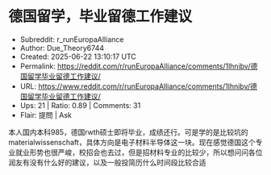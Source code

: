 # 德国留学，毕业留德工作建议

- Subreddit: r_runEuropaAlliance
- Author: Due_Theory6744
- Created: 2025-06-22 13:10:17 UTC
- Permalink: https://reddit.com/r/runEuropaAlliance/comments/1lhnibv/德国留学毕业留德工作建议/
- URL: https://www.reddit.com/r/runEuropaAlliance/comments/1lhnibv/德国留学毕业留德工作建议/
- Ups: 21 | Ratio: 0.89 | Comments: 31
- Flair: 提問 | Ask


本人国内本科985，德国rwth硕士即将毕业，成绩还行。可是学的是比较坑的materialwissenschaft，具体方向是电子材料半导体这一块。现在感觉德国这个专业就业形势也很严峻，校招会也去过，但是招材料专业的比较少，所以想问问各位润友有没有什么好的建议，以及一般投简历什么时间段比较合适

